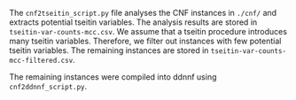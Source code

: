 The `cnf2tseitin_script.py` file analyses the CNF instances in `./cnf/` and extracts potential tseitin variables.
The analysis results are stored in `tseitin-var-counts-mcc.csv`.
We assume that a tseitin procedure introduces many tseitin variables.
Therefore, we filter out instances with few potential tseitin variables.
The remaining instances are stored in `tseitin-var-counts-mcc-filtered.csv`.

The remaining instances were compiled into ddnnf using `cnf2ddnnf_script.py`.
